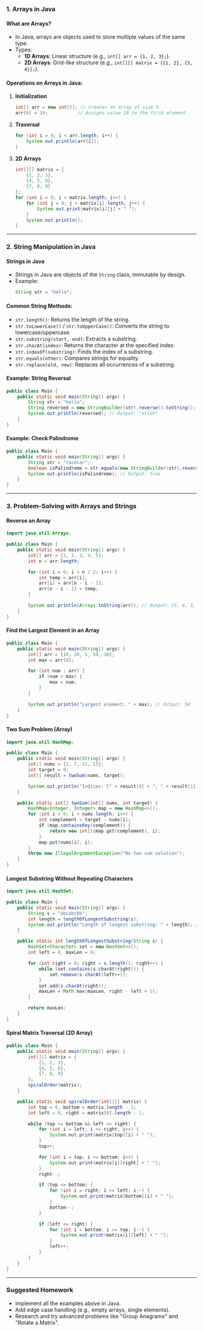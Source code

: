
### **1. Arrays in Java**  
#### What are Arrays?  
- In Java, arrays are objects used to store multiple values of the same type.  
- Types:  
  - **1D Arrays**: Linear structure (e.g., `int[] arr = {1, 2, 3};`).  
  - **2D Arrays**: Grid-like structure (e.g., `int[][] matrix = {{1, 2}, {3, 4}};`).  

#### Operations on Arrays in Java:  
1. **Initialization**  
   ```java
   int[] arr = new int[5]; // Creates an array of size 5
   arr[0] = 10;           // Assigns value 10 to the first element
   ```

2. **Traversal**  
   ```java
   for (int i = 0; i < arr.length; i++) {
       System.out.println(arr[i]);
   }
   ```

3. **2D Arrays**  
   ```java
   int[][] matrix = {
       {1, 2, 3},
       {4, 5, 6},
       {7, 8, 9}
   };
   for (int i = 0; i < matrix.length; i++) {
       for (int j = 0; j < matrix[i].length; j++) {
           System.out.print(matrix[i][j] + " ");
       }
       System.out.println();
   }
   ```

---

### **2. String Manipulation in Java**  
#### Strings in Java  
- Strings in Java are objects of the `String` class, immutable by design.  
- Example:  
  ```java
  String str = "hello";
  ```

#### Common String Methods:  
- `str.length()`: Returns the length of the string.  
- `str.toLowerCase()` / `str.toUpperCase()`: Converts the string to lowercase/uppercase.  
- `str.substring(start, end)`: Extracts a substring.  
- `str.charAt(index)`: Returns the character at the specified index.  
- `str.indexOf(substring)`: Finds the index of a substring.  
- `str.equals(other)`: Compares strings for equality.  
- `str.replace(old, new)`: Replaces all occurrences of a substring.  

#### Example: String Reversal  
```java
public class Main {
    public static void main(String[] args) {
        String str = "hello";
        String reversed = new StringBuilder(str).reverse().toString();
        System.out.println(reversed); // Output: "olleh"
    }
}
```

#### Example: Check Palindrome  
```java
public class Main {
    public static void main(String[] args) {
        String str = "racecar";
        boolean isPalindrome = str.equals(new StringBuilder(str).reverse().toString());
        System.out.println(isPalindrome); // Output: true
    }
}
```

---

### **3. Problem-Solving with Arrays and Strings**  
#### **Reverse an Array**  
```java
import java.util.Arrays;

public class Main {
    public static void main(String[] args) {
        int[] arr = {1, 2, 3, 4, 5};
        int n = arr.length;

        for (int i = 0; i < n / 2; i++) {
            int temp = arr[i];
            arr[i] = arr[n - i - 1];
            arr[n - i - 1] = temp;
        }

        System.out.println(Arrays.toString(arr)); // Output: [5, 4, 3, 2, 1]
    }
}
```

#### **Find the Largest Element in an Array**  
```java
public class Main {
    public static void main(String[] args) {
        int[] arr = {10, 20, 5, 50, 30};
        int max = arr[0];

        for (int num : arr) {
            if (num > max) {
                max = num;
            }
        }

        System.out.println("Largest element: " + max); // Output: 50
    }
}
```

#### **Two Sum Problem (Array)**  
```java
import java.util.HashMap;

public class Main {
    public static void main(String[] args) {
        int[] nums = {2, 7, 11, 15};
        int target = 9;
        int[] result = twoSum(nums, target);

        System.out.println("Indices: [" + result[0] + ", " + result[1] + "]");
    }

    public static int[] twoSum(int[] nums, int target) {
        HashMap<Integer, Integer> map = new HashMap<>();
        for (int i = 0; i < nums.length; i++) {
            int complement = target - nums[i];
            if (map.containsKey(complement)) {
                return new int[]{map.get(complement), i};
            }
            map.put(nums[i], i);
        }
        throw new IllegalArgumentException("No two sum solution");
    }
}
```

#### **Longest Substring Without Repeating Characters**  
```java
import java.util.HashSet;

public class Main {
    public static void main(String[] args) {
        String s = "abcabcbb";
        int length = lengthOfLongestSubstring(s);
        System.out.println("Length of longest substring: " + length); // Output: 3
    }

    public static int lengthOfLongestSubstring(String s) {
        HashSet<Character> set = new HashSet<>();
        int left = 0, maxLen = 0;

        for (int right = 0; right < s.length(); right++) {
            while (set.contains(s.charAt(right))) {
                set.remove(s.charAt(left++));
            }
            set.add(s.charAt(right));
            maxLen = Math.max(maxLen, right - left + 1);
        }

        return maxLen;
    }
}
```

#### **Spiral Matrix Traversal (2D Array)**  
```java
public class Main {
    public static void main(String[] args) {
        int[][] matrix = {
            {1, 2, 3},
            {4, 5, 6},
            {7, 8, 9}
        };
        spiralOrder(matrix);
    }

    public static void spiralOrder(int[][] matrix) {
        int top = 0, bottom = matrix.length - 1;
        int left = 0, right = matrix[0].length - 1;

        while (top <= bottom && left <= right) {
            for (int i = left; i <= right; i++) {
                System.out.print(matrix[top][i] + " ");
            }
            top++;

            for (int i = top; i <= bottom; i++) {
                System.out.print(matrix[i][right] + " ");
            }
            right--;

            if (top <= bottom) {
                for (int i = right; i >= left; i--) {
                    System.out.print(matrix[bottom][i] + " ");
                }
                bottom--;
            }

            if (left <= right) {
                for (int i = bottom; i >= top; i--) {
                    System.out.print(matrix[i][left] + " ");
                }
                left++;
            }
        }
    }
}
```

---

### Suggested Homework  
- Implement all the examples above in Java.  
- Add edge case handling (e.g., empty arrays, single elements).  
- Research and try advanced problems like "Group Anagrams" and "Rotate a Matrix".  